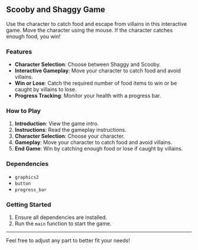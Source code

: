 ## Scooby and Shaggy Game

Use the character to catch food and escape from villains in this interactive game. Move the character using the mouse. If the character catches enough food, you win!

### Features
- **Character Selection**: Choose between Shaggy and Scooby.
- **Interactive Gameplay**: Move your character to catch food and avoid villains.
- **Win or Lose**: Catch the required number of food items to win or be caught by villains to lose.
- **Progress Tracking**: Monitor your health with a progress bar.

### How to Play
1. **Introduction**: View the game intro.
2. **Instructions**: Read the gameplay instructions.
3. **Character Selection**: Choose your character.
4. **Gameplay**: Move your character to catch food and avoid villains.
5. **End Game**: Win by catching enough food or lose if caught by villains.

### Dependencies
- `graphics2`
- `button`
- `progress_bar`

### Getting Started
1. Ensure all dependencies are installed.
2. Run the `main` function to start the game.

---

Feel free to adjust any part to better fit your needs!
